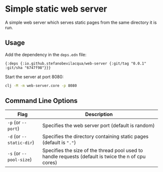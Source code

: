 # Simple static web server #

A simple web server which serves static pages from the same directory it is run.

## Usage ##

Add the dependency in the `deps.edn` file:

```edn
{:deps {:io.github.stefanobevilacqua/web-server {:git/tag "0.0.1" :git/sha "6747f98"}}}
```

Start the server at port 8080:

```bash
clj -M -m web-server.core -p 8080
```

## Command Line Options ##

| Flag                     | Description                                                                                         |
|--------------------------|-----------------------------------------------------------------------------------------------------|
| `-p` (or `--port`)       | Specifies the web server port (default is random)                                                   |
| `-d` (or `--static-dir`) | Specifies the directory containing static pages (default is `"."`)                                  |
| `-s` (or `--pool-size`)  | Specifies the size of the thread pool used to handle requests (default is twice the n of cpu cores) |


